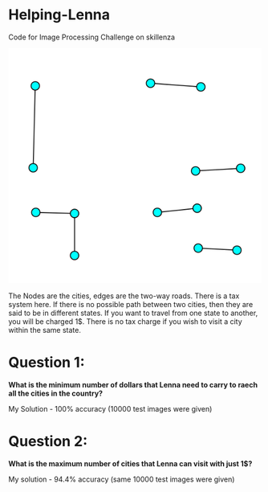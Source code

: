 # Helping-Lenna
Code for Image Processing Challenge on skillenza


![sample Image](https://github.com/nvinayvarma189/Helping-Lenna/blob/master/Sample%20Images/1.png)

The Nodes are the cities, edges are the two-way roads. There is a tax system here. If there is no possible path between two cities, then they are said to be in different states. If you want to travel from one state to another, you will be charged 1$.
There is no tax charge if you wish to visit a city within the same state.
# Question 1:
**What is the minimum number of dollars that Lenna need to carry to raech all the cities in the country?**

My Solution - 100% accuracy (10000 test images were given)

# Question 2:
**What is the maximum number of cities that Lenna can visit with just 1$?**

My solution - 94.4% accuracy (same 10000 test images were given)
